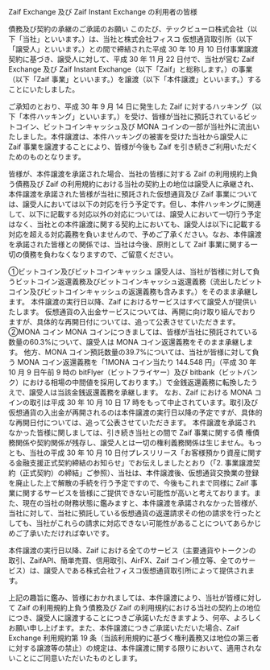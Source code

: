 Zaif Exchange 及び Zaif Instant Exchange の利用者の皆様

債務及び契約の承継のご承諾のお願い
このたび、テックビューロ株式会社（以下「当社」といいます。）は、当社と株式会社フィスコ 仮想通貨取引所（以下「譲受人」といいます。）との間で締結された平成 30 年 10 月 10 日付事業譲渡契約に基づき、譲受人に対して、平成 30 年 11 月 22 日付で、当社が営む Zaif Exchange 及び Zaif Instant Exchange（以下「Zaif」と総称します。）の事業（以下「Zaif 事業」といいます。）を譲渡（以下「本件譲渡」といいます。）することにいたしました。

ご承知のとおり、平成 30 年 9 月 14 日に発生した Zaif に対するハッキング（以下「本件ハッキング」といいます。）を受け、皆様が当社に預託されているビットコイン、ビットコインキャッシュ及び MONA コインの一部が当社外に流出いたしました。本件譲渡は、本件ハッキングの被害を受けた当社から譲受人に Zaif 事業を譲渡することにより、皆様が今後も Zaif を引き続きご利用いただくためのものとなります。

皆様が、本件譲渡を承諾された場合、当社の皆様に対する Zaif の利用規約上負う債務及び Zaif の利用規約における当社の契約上の地位は譲受人に承継され、本件譲渡を承諾された皆様が当社に預託された仮想通貨及び Zaif 事業については、譲受人においては以下の対応を行う予定です。但し、本件ハッキングに関連して、以下に記載する対応以外の対応については、譲受人において一切行う予定はなく、当社との本件譲渡に関する契約上においても、譲受人は以下に記載する対応を超える対応義務を負いませんので、予めご了承ください。なお、本件譲渡を承諾された皆様との関係では、当社は今後、原則として Zaif 事業に関する一切の債務を負わなくなりますので、ご留意ください。

①ビットコイン及びビットコインキャッシュ
譲受人は、当社が皆様に対して負うビットコイン返還義務及びビットコインキャッシュ返還義務（流出したビットコイン及びビットコインキャッシュの返還義務も含みます。）をそのまま承継します。
本件譲渡の実行日以降、Zaif におけるサービスはすべて譲受人が提供いたします。
仮想通貨の入出金サービスについては、再開に向け取り組んでおりますが、具体的な再開日付については、追って公表させていただきます。
②MONA コイン
MONA コインにつきましては、皆様が当社に預託されている数量の60.3%について、譲受人は MONA コイン返還義務をそのまま承継します。
他方、MONA コイン預託数量の39.7%については、当社が皆様に対して負う MONA コイン返還義務を「1MONA コイン当たり 144.548 円」（平成 30 年 10 月 9 日午前 9 時の bitFlyer（ビットフライヤー）及び bitbank（ビットバンク）における相場の中間値を採用しております。）で金銭返還義務に転換したうえで、譲受人は当該金銭返還義務を承継します。
なお、Zaif における MONA コインの取引は平成 30 年 10 月 10 日 17 時をもって中止されています。取引及び仮想通貨の入出金が再開されるのは本件譲渡の実行日以降の予定ですが、具体的な再開日付については、追って公表させていただきます。
本件譲渡を承諾されなかった皆様に関しましては、引き続き当社との間で Zaif 事業に関する債 権債務関係や契約関係が残存し、譲受人とは一切の権利義務関係は生じません。もっとも、当社の平成 30 年 10 月 10 日付プレスリリース「お客様預かり資産に関する金融支援正式契約締結のお知らせ」でお伝えしましたとおり（「2. 事業譲渡契約（正式契約）の締結」ご参照）、当社は、本件譲渡後、仮想通貨交換業の登録を廃止した上で解散の手続を行う予定ですので、今後もこれまで同様に Zaif 事業に関するサービスを皆様にご提供できない可能性が高いと考えております。また、現在の当社の財務状態に鑑みますと、本件譲渡を承諾されなかった皆様が、当社に対して、当社に預託している仮想通貨の返還請求その他の請求を行ったとしても、当社がこれらの請求に対応できない可能性があることについてあらかじめご了承いただければ幸いです。

本件譲渡の実行日以降、Zaif における全てのサービス（主要通貨やトークンの取引、ZaifAPI、簡単売買、信用取引、AirFX、Zaif コイン積立等、全てのサービス）は、譲受人である株式会社フィスコ仮想通貨取引所によって提供されます。

上記の趣旨に鑑み、皆様におかれましては、本件譲渡により、当社が皆様に対して Zaif の利用規約上負う債務及び Zaif の利用規約における当社の契約上の地位につき、譲受人に譲渡することにつきご承諾いただきますよう、何卒、よろしくお願い申し上げます。また、本件譲渡につきご承諾いただいた場合、Zaif Exchange 利用規約第 19 条（当該利用規約に基づく権利義務又は地位の第三者に対する譲渡等の禁止）の規定は、本件譲渡に関する限りにおいて、適用されないことにご同意いただいたものとします。
